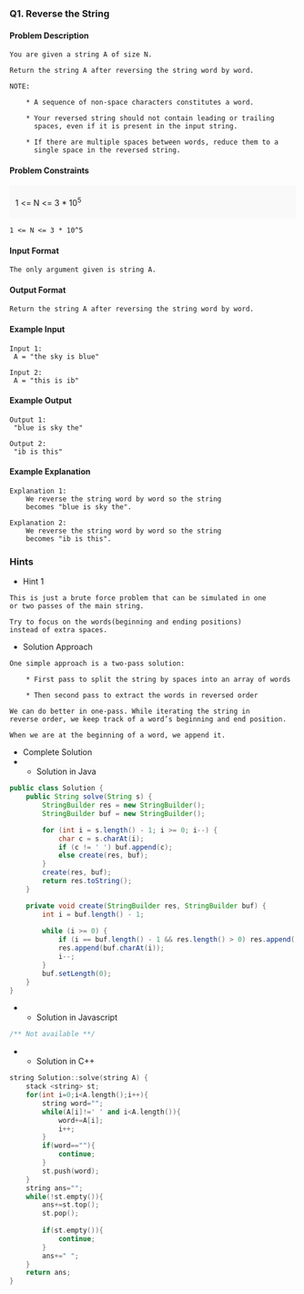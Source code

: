 ### Q1. Reverse the String
#### Problem Description
```text
You are given a string A of size N.

Return the string A after reversing the string word by word.

NOTE:

    * A sequence of non-space characters constitutes a word.
    
    * Your reversed string should not contain leading or trailing 
      spaces, even if it is present in the input string.
      
    * If there are multiple spaces between words, reduce them to a 
      single space in the reversed string.
```
#### Problem Constraints
<div style="background-color: #f9f9f9; padding: 5px 10px;">
    <p>1 &lt;= N &lt;= 3 * 10<sup>5</sup></p>
</div>

```text
1 <= N <= 3 * 10^5
```
#### Input Format
```text
The only argument given is string A.
```
#### Output Format
```text
Return the string A after reversing the string word by word.
```
#### Example Input
```text
Input 1:
 A = "the sky is blue"

Input 2:
 A = "this is ib"
```
#### Example Output
```text
Output 1:
 "blue is sky the"

Output 2:
 "ib is this"  
```
#### Example Explanation
```text
Explanation 1:
    We reverse the string word by word so the string 
    becomes "blue is sky the".

Explanation 2:
    We reverse the string word by word so the string 
    becomes "ib is this".
```
### Hints
* Hint 1
```text
This is just a brute force problem that can be simulated in one 
or two passes of the main string.

Try to focus on the words(beginning and ending positions) 
instead of extra spaces.
```
* Solution Approach
```text
One simple approach is a two-pass solution:

    * First pass to split the string by spaces into an array of words
    
    * Then second pass to extract the words in reversed order

We can do better in one-pass. While iterating the string in 
reverse order, we keep track of a word’s beginning and end position.

When we are at the beginning of a word, we append it.
```
* Complete Solution
* * Solution in Java
```java
public class Solution {
    public String solve(String s) {
        StringBuilder res = new StringBuilder();
        StringBuilder buf = new StringBuilder();

        for (int i = s.length() - 1; i >= 0; i--) {
            char c = s.charAt(i);
            if (c != ' ') buf.append(c);
            else create(res, buf);
        }
        create(res, buf);
        return res.toString();
    }

    private void create(StringBuilder res, StringBuilder buf) {
        int i = buf.length() - 1;
        
        while (i >= 0) {
            if (i == buf.length() - 1 && res.length() > 0) res.append(' ');
            res.append(buf.charAt(i));
            i--;
        }
        buf.setLength(0);
    }
}
```
* * Solution in Javascript
```javascript
/** Not available **/
```
* * Solution in C++
```cpp
string Solution::solve(string A) {
    stack <string> st;
    for(int i=0;i<A.length();i++){
        string word="";
        while(A[i]!=' ' and i<A.length()){
            word+=A[i];
            i++;
        }
        if(word==""){
            continue;
        }
        st.push(word);
    }
    string ans="";
    while(!st.empty()){
        ans+=st.top();
        st.pop();
        
        if(st.empty()){
            continue;
        }
        ans+=" ";
    }
    return ans;
}
```

